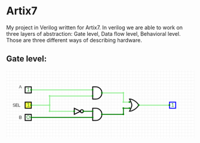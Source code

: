 # Artix7
My project in Verilog written for Artix7. In verilog we are able to work on three layers of abstraction: Gate level, Data flow level, Behavioral level. Those are three different ways of describing hardware.    
## Gate level:
![gatelevelim](image/gatelevel.png)
